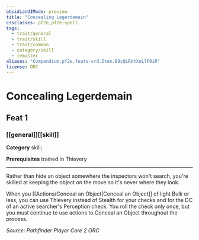 ```yaml
---
obsidianUIMode: preview
title: "Concealing Legerdemain"
cssclasses: pf2e,pf2e-spell
tags:
  - trait/general
  - trait/skill
  - trait/common
  - category/skill
  - remaster
aliases: "Compendium.pf2e.feats-srd.Item.B9cQLRHtXoLlF0iR"
license: ORC
---
```

# Concealing Legerdemain
## Feat 1
### [[general]][[skill]]

**Category** skill; 



**Prerequisites** trained in Thievery
* * *
Rather than hide an object somewhere the inspectors won't search, you're skilled at keeping the object on the move so it's never where they look.

When you [[Actions/Conceal an Object|Conceal an Object]] of light Bulk or less, you can use Thievery instead of Stealth for your checks and for the DC of an active searcher's Perception check. You roll the check only once, but you must continue to use actions to Conceal an Object throughout the process.

*Source: Pathfinder Player Core 2*
*ORC*